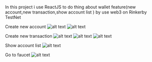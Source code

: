 In this project i use ReactJS to do thing about wallet feature(new account,new transaction,show account list ) by use web3 on Rinkerby TestNet


Create new account
![alt text](https://i.imgur.com/I4QVLBl.png)
![alt text](https://i.imgur.com/2PPi3Tw.png)

Create new transaction
![alt text](https://i.imgur.com/bneD3PO.png)
![alt text](https://i.imgur.com/T7Eo6Yc.png)
![alt text](https://i.imgur.com/5rnWYs5.png)

Show account list
![alt text](https://i.imgur.com/zuvTqqu.png)

Go to faucet
![alt text](https://i.imgur.com/iszxuNc.png)